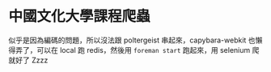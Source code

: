 中國文化大學課程爬蟲
===================

似乎是因為編碼的問題，所以沒法跟 poltergeist 串起來，capybara-webkit 也懶得弄了，可以在 local 跑 redis，然後用 `foreman start` 跑起來，用 selenium 爬就好了 Zzzz
